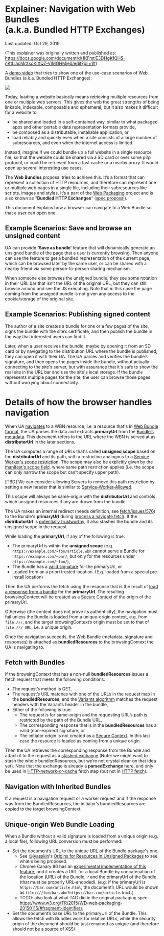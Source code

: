 # Explainer: Navigation with Web Bundles<br>(a.k.a. Bundled HTTP Exchanges)

Last updated: Oct 29, 2019

(This explainer was originally written and published as: https://docs.google.com/document/d/1KFmtiE3DHgKfQH5-nKtLiacMrXsoKIXQZ-VIMGHMje0/edit?pli=1#)

A [demo video](https://www.youtube.com/watch?v=rs-3R0ji6dA) that tries to show one of the use-case scenarios of Web Bundles (a.k.a. Bundled HTTP Exchanges):

<a href="https://www.youtube.com/watch?v=rs-3R0ji6dA">
<img src="https://img.youtube.com/vi/rs-3R0ji6dA/0.jpg">
</a>

Today, loading a website basically means retrieving multiple resources from one or multiple web servers. This gives the web the great strengths of being linkable, indexable, composable and ephemeral, but it also makes it difficult for a website to:

* be shared and loaded in a self-contained way, similar to what packaged apps and other portable data representation formats provide,
* be composed as a distributable, installable application, or
* load reliably and quickly even when a site consists of a large number of subresources, and even when the internet access is limited.

Instead, imagine if we could bundle up a full website in a single resource file, so that the website could be shared via a SD card or over some p2p protocol, or could be retrieved from a fast cache or a nearby proxy. It would open up several interesting use cases.

The **Web Bundles** proposal tries to achieve this. It’s a format that can represent a collection of HTTP resources, and therefore can represent one or multiple web pages in a single file, including their subresources like scripts, images and styles.  It’s a part of the [Web Packaging](https://github.com/WICG/webpackage) project and is also known as "**Bundled HTTP Exchanges**" ([spec proposal](https://wicg.github.io/webpackage/draft-yasskin-wpack-bundled-exchanges.html)).

This document explains how a browser can navigate to a Web Bundle so that a user can open one.

## Example Scenarios: Save and browse an unsigned content
UA can provide **‘Save as bundle’** feature that will dynamically generate an unsigned bundle of the page that a user is currently browsing.  Then anyone can use the feature to get a bundled representation of the current page, which can be browsed later by the same user, or can be shared with a nearby friend via some person-to-person sharing mechanism.

When someone else browses the unsigned bundle, they see some notation in their URL bar that isn’t the URL of the original URL, but they can still browse around and see the JS executing.  Note that in this case the page coming from the unsigned bundle is not given any access to the cookie/storage of the original site.


## Example Scenarios: Publishing signed content
The author of a site creates a bundle for one or a few pages of the site, signs the bundle with the site’s certificate, and then publish the bundle in the way that interested users can find it.

Later, when a user receives the bundle, maybe by opening it from an SD card or by navigating to the distribution URL where the bundle is published, they can open it with their UA.  The UA parses and verifies the bundle’s signature, and then opens the pages inside the bundle, without actually connecting to the site's server, but with assurance that it's safe to show the real site in the URL bar and use the site's local storage.  If the bundle represents multiple pages for the site, the user can browse those pages without worrying about connectivity.

# Details of how the browser handles navigation

When UA [navigates](https://html.spec.whatwg.org/multipage/browsing-the-web.html#navigate) to a WBN resource, i.e. a resource that's in [Web Bundle format](https://jyasskin.github.io/webpackage/draft-yasskin-wpack-bundled-exchanges.html), the UA parses the data and extracts **primaryUrl** from the [Bundle’s metadata](https://jyasskin.github.io/webpackage/draft-yasskin-wpack-bundled-exchanges.html#rfc.section.2.2).  This document refers to the URL where the WBN is served at as **distributorUrl** in the later sections.

The UA computes a range of URLs that's called **unsigned scope** based on the **distributorUrl** and its path, with a restriction analogous to a [Service Worker's scope restriction](https://w3c.github.io/ServiceWorker/#path-restriction).  The scope may also be explicitly given by the [manifest's scope field](https://w3c.github.io/manifest/#scope-member), where same path restriction applies (i.e. the scope can only narrow the scope but can’t specify upper path).

[TBD] We can consider allowing Servers to remove this path restriction by setting a new header that is similar to [Service-Worker-Allowed](https://w3c.github.io/ServiceWorker/#service-worker-allowed).

This scope will always be same-origin with the **distributorUrl** and controls which unsigned resources if any are drawn from the bundle.

The UA makes an internal redirect (needs definition, see [fetch/issues/576](https://github.com/whatwg/fetch/issues/576)) to the Bundle's **primaryUrl** during [process a navigate fetch](https://html.spec.whatwg.org/multipage/browsing-the-web.html#process-a-navigate-fetch). If the **distributorUrl** is [potentially trustworthy](https://w3c.github.io/webappsec-secure-contexts/#is-url-trustworthy), it also stashes the bundle and its unsigned scope in the request.

While loading the **primaryUrl**, if any of the following is true:
* The primaryUrl is within the **unsigned scope** (e.g. `https://example.com/~foo/article.wbn` cannot serve a Bundle for `https://example.com/~bar/`, but only for the resources under `https://example.com/~foo/`),
* The Bundle has a [valid signature](https://wicg.github.io/webpackage/draft-yasskin-wpack-bundled-exchanges.html#signatures-section) for the primaryUrl, or
* Loaded from an a priori trusted location. (E.g. loaded from a special pre-install location)


Then the UA performs the fetch using the response that is the result of [load a response from a bundle](https://wicg.github.io/webpackage/draft-yasskin-wpack-bundled-exchanges.html#rfc.section.3.4) for the **primaryUrl**.  The resulting browsingContext will be created as a [Secure Context](https://w3c.github.io/webappsec-secure-contexts/) of the origin of the primaryUrl.

Otherwise (the content does not prove its authenticity), the navigation must fail unless the Bundle is loaded from a unique-origin context, e.g. from `file:///`, and the target browsingContext’s origin must be set to that of `file:/// URL`, i.e. a unique origin.

Once the navigation succeeds, the Web Bundle (metadata, signature and responses) is attached as **bundledResources** to the browsingContext the UA is navigating to.

## Fetch with Bundles

If the browsingContext that has a non-null **bundledResources** issues a fetch request that meets the following conditions:

* The request’s method is GET,
* The request’s URL matches with one of the URLs in the request map in the **bundledResources**, and the [Variants algorithm](https://httpwg.org/http-extensions/draft-ietf-httpbis-variants.html#cache) matches the request headers with the Variants header in the bundle,
* Either of the following is true:
  * The request is for same-origin and the requesting URL’s path is restricted by the path of the Bundle URL,
  * The corresponding response that is in the **bundledResources** has a valid (non-expired) signature, or
  * The initiator origin is not created as a [Secure Context](https://w3c.github.io/webappsec-secure-contexts/). In this last case the resource is loaded as coming from a unique origin.

Then the UA retrieves the corresponding response from the Bundle and attach it to the request as a [stashed exchange](https://wicg.github.io/webpackage/loading.html#request-stashed-exchange) (Note: we might want to stash the whole bundledResources, but we’re not crystal clear on that idea yet).  Note that the exchange is already a **parsedExchange** here, and only be used in [HTTP-network-or-cache](https://wicg.github.io/webpackage/loading.html#mp-http-network-or-cache-fetch) fetch step (but not in [HTTP fetch](https://wicg.github.io/webpackage/loading.html#mp-http-fetch)).

## Navigation with Inherited Bundles
If a request is a navigation request or a worker request and if the response was from the BundledResources, the initiator’s bundledResources are copied to the target browsingContext.

## Unique-origin Web Bundle Loading
When a Bundle without a valid signature is loaded from a unique origin (e.g. a local file), following URL conversion must be performed:

* Set the document’s URL to the unique URL of the Bundle package's one. 
   * See [@jyasskin](https://github.com/jyasskin)'s [Origins for Resources in Unsigned Packages](https://docs.google.com/document/d/1BYQEi8xkXDAg9lxm3PaoMzEutuQAZi1r8Y0pLaFJQoo/edit#heading=h.1fej4450b9k9) to see what's being proposed.
   * Chrome Canary 80 has an [experimental implementation of this feature](https://chromium.googlesource.com/chromium/src/+/refs/heads/master/content/browser/web_package/using_web_bundles.md), and it creates a URL for a local Bundle by concatenation of the location (URL) of the Bundle, `?` and the primaryUrl of the Bundle (that must be properly URL-encoded). (e.g. if the primaryUrl is `https://bar.com/article.html`, the document’s URL would be shown as `file:///foo/bar.wbn?https://bar.com/article.html`.)
   * TODO: also look at what TAG did in the original packaging spec: https://www.w3.org/TR/2015/WD-web-packaging-20150115/#fragment-identifiers
* Set the document’s base URL to the primaryUrl of the Bundle.  This allows the fetch with Bundles work for relative URLs, while the security origin of the document should be just remained as unique (and therefore should not be a source of XSS)
